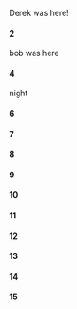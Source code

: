 Derek was here!
#### 2
bob was here
#### 4
night
#### 6
#### 7
#### 8
#### 9
#### 10
#### 11
#### 12
#### 13
#### 14
#### 15
